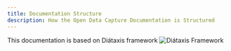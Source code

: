 ```yaml
---
title: Documentation Structure
description: How the Open Data Capture Documentation is Structured
---
```


This documentation is based on Diátaxis framework
![Diátaxis Framework](../../../../assets/misc/diátaxis.webp)
